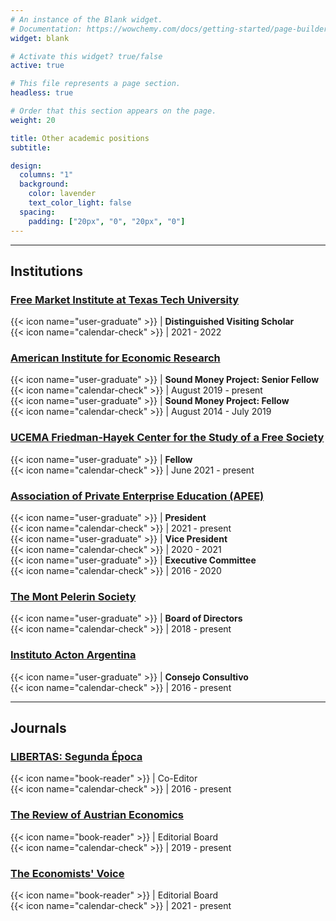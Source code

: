 ```yaml
---
# An instance of the Blank widget.
# Documentation: https://wowchemy.com/docs/getting-started/page-builder/
widget: blank

# Activate this widget? true/false
active: true

# This file represents a page section.
headless: true

# Order that this section appears on the page.
weight: 20

title: Other academic positions
subtitle:

design:
  columns: "1"
  background:
    color: lavender
    text_color_light: false
  spacing:
    padding: ["20px", "0", "20px", "0"]
---
```


---

## Institutions

### [Free Market Institute at Texas Tech University](https://www.depts.ttu.edu/freemarketinstitute/)

{{< icon name="user-graduate"      >}} | **Distinguished Visiting Scholar**  
{{< icon name="calendar-check"     >}} | 2021 - 2022

### [American Institute for Economic Research](https://www.aier.org)

{{< icon name="user-graduate"      >}} | **Sound Money Project: Senior Fellow**  
{{< icon name="calendar-check"     >}} | August 2019 - present  
{{< icon name="user-graduate"      >}} | **Sound Money Project: Fellow**  
{{< icon name="calendar-check"     >}} | August 2014 - July 2019

### [UCEMA Friedman-Hayek Center for the Study of a Free Society](https://ucema.edu.ar/friedman-hayek-center)

{{< icon name="user-graduate"      >}} | **Fellow**  
{{< icon name="calendar-check"     >}} | June 2021 - present

### [Association of Private Enterprise Education (APEE)](https://www.apee.org/)

{{< icon name="user-graduate"      >}} | **President**  
{{< icon name="calendar-check"     >}} | 2021 - present  
{{< icon name="user-graduate"      >}} | **Vice President**  
{{< icon name="calendar-check"     >}} | 2020 - 2021  
{{< icon name="user-graduate"      >}} | **Executive Committee**  
{{< icon name="calendar-check"     >}} | 2016 - 2020

### [The Mont Pelerin Society](https://www.montpelerin.org/)

{{< icon name="user-graduate"      >}} | **Board of Directors**  
{{< icon name="calendar-check"     >}} | 2018 - present

### [Instituto Acton Argentina](https://institutoacton.org/)

{{< icon name="user-graduate"      >}} | **Consejo Consultivo**  
{{< icon name="calendar-check"     >}} | 2016 - present

---

## Journals

### [**LIBERTAS: Segunda Época**](https://journallibertas.com/)

{{< icon name="book-reader"    >}} | Co-Editor  
{{< icon name="calendar-check" >}} | 2016 - present

### [**The Review of Austrian Economics**](https://www.springer.com/journal/11138)

{{< icon name="book-reader"    >}} | Editorial Board  
{{< icon name="calendar-check" >}} | 2019 - present

### [**The Economists' Voice**](https://www.degruyter.com/view/journals/ev/ev-overview.xml?language=en)

{{< icon name="book-reader"    >}} | Editorial Board  
{{< icon name="calendar-check" >}} | 2021 - present
